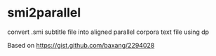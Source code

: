 # smi2parallel
convert .smi subtitle file into aligned parallel corpora text file using dp

Based on https://gist.github.com/baxang/2294028
